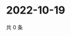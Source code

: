 # 2022-10-19

共 0 条

<!-- BEGIN WEIBO -->
<!-- 最后更新时间 Wed Oct 19 2022 16:16:45 GMT+0800 (China Standard Time) -->

<!-- END WEIBO -->

